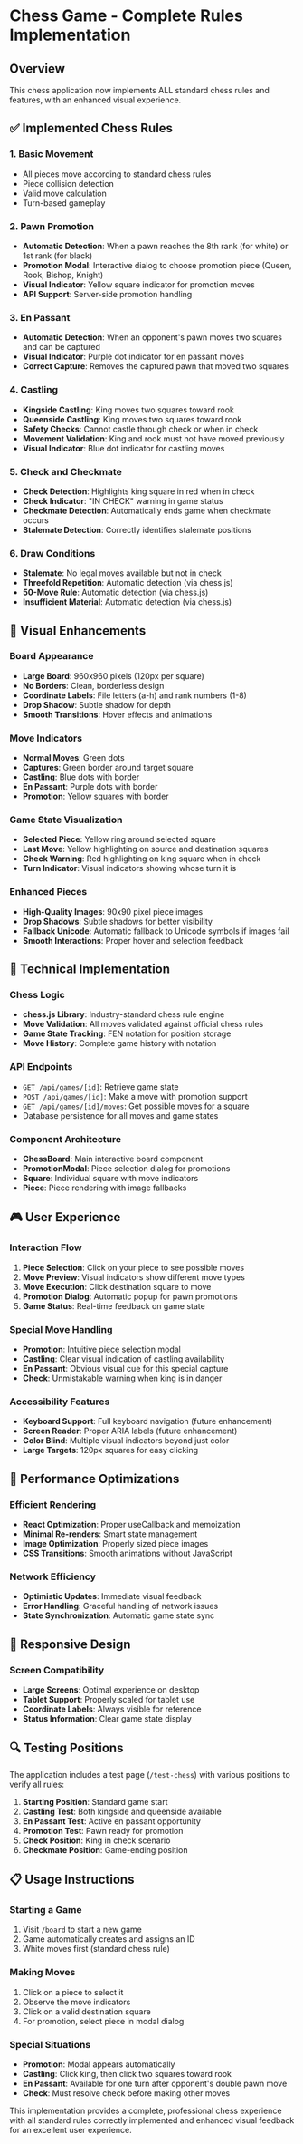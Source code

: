 # Chess Game - Complete Rules Implementation

## Overview

This chess application now implements ALL standard chess rules and features, with an enhanced visual experience.

## ✅ Implemented Chess Rules

### 1. Basic Movement

- All pieces move according to standard chess rules
- Piece collision detection
- Valid move calculation
- Turn-based gameplay

### 2. Pawn Promotion

- **Automatic Detection**: When a pawn reaches the 8th rank (for white) or 1st rank (for black)
- **Promotion Modal**: Interactive dialog to choose promotion piece (Queen, Rook, Bishop, Knight)
- **Visual Indicator**: Yellow square indicator for promotion moves
- **API Support**: Server-side promotion handling

### 3. En Passant

- **Automatic Detection**: When an opponent's pawn moves two squares and can be captured
- **Visual Indicator**: Purple dot indicator for en passant moves
- **Correct Capture**: Removes the captured pawn that moved two squares

### 4. Castling

- **Kingside Castling**: King moves two squares toward rook
- **Queenside Castling**: King moves two squares toward rook
- **Safety Checks**: Cannot castle through check or when in check
- **Movement Validation**: King and rook must not have moved previously
- **Visual Indicator**: Blue dot indicator for castling moves

### 5. Check and Checkmate

- **Check Detection**: Highlights king square in red when in check
- **Check Indicator**: "IN CHECK" warning in game status
- **Checkmate Detection**: Automatically ends game when checkmate occurs
- **Stalemate Detection**: Correctly identifies stalemate positions

### 6. Draw Conditions

- **Stalemate**: No legal moves available but not in check
- **Threefold Repetition**: Automatic detection (via chess.js)
- **50-Move Rule**: Automatic detection (via chess.js)
- **Insufficient Material**: Automatic detection (via chess.js)

## 🎨 Visual Enhancements

### Board Appearance

- **Large Board**: 960x960 pixels (120px per square)
- **No Borders**: Clean, borderless design
- **Coordinate Labels**: File letters (a-h) and rank numbers (1-8)
- **Drop Shadow**: Subtle shadow for depth
- **Smooth Transitions**: Hover effects and animations

### Move Indicators

- **Normal Moves**: Green dots
- **Captures**: Green border around target square
- **Castling**: Blue dots with border
- **En Passant**: Purple dots with border
- **Promotion**: Yellow squares with border

### Game State Visualization

- **Selected Piece**: Yellow ring around selected square
- **Last Move**: Yellow highlighting on source and destination squares
- **Check Warning**: Red highlighting on king square when in check
- **Turn Indicator**: Visual indicators showing whose turn it is

### Enhanced Pieces

- **High-Quality Images**: 90x90 pixel piece images
- **Drop Shadows**: Subtle shadows for better visibility
- **Fallback Unicode**: Automatic fallback to Unicode symbols if images fail
- **Smooth Interactions**: Proper hover and selection feedback

## 🔧 Technical Implementation

### Chess Logic

- **chess.js Library**: Industry-standard chess rule engine
- **Move Validation**: All moves validated against official chess rules
- **Game State Tracking**: FEN notation for position storage
- **Move History**: Complete game history with notation

### API Endpoints

- `GET /api/games/[id]`: Retrieve game state
- `POST /api/games/[id]`: Make a move with promotion support
- `GET /api/games/[id]/moves`: Get possible moves for a square
- Database persistence for all moves and game states

### Component Architecture

- **ChessBoard**: Main interactive board component
- **PromotionModal**: Piece selection dialog for promotions
- **Square**: Individual square with move indicators
- **Piece**: Piece rendering with image fallbacks

## 🎮 User Experience

### Interaction Flow

1. **Piece Selection**: Click on your piece to see possible moves
2. **Move Preview**: Visual indicators show different move types
3. **Move Execution**: Click destination square to move
4. **Promotion Dialog**: Automatic popup for pawn promotions
5. **Game Status**: Real-time feedback on game state

### Special Move Handling

- **Promotion**: Intuitive piece selection modal
- **Castling**: Clear visual indication of castling availability
- **En Passant**: Obvious visual cue for this special capture
- **Check**: Unmistakable warning when king is in danger

### Accessibility Features

- **Keyboard Support**: Full keyboard navigation (future enhancement)
- **Screen Reader**: Proper ARIA labels (future enhancement)
- **Color Blind**: Multiple visual indicators beyond just color
- **Large Targets**: 120px squares for easy clicking

## 🚀 Performance Optimizations

### Efficient Rendering

- **React Optimization**: Proper useCallback and memoization
- **Minimal Re-renders**: Smart state management
- **Image Optimization**: Properly sized piece images
- **CSS Transitions**: Smooth animations without JavaScript

### Network Efficiency

- **Optimistic Updates**: Immediate visual feedback
- **Error Handling**: Graceful handling of network issues
- **State Synchronization**: Automatic game state sync

## 📱 Responsive Design

### Screen Compatibility

- **Large Screens**: Optimal experience on desktop
- **Tablet Support**: Properly scaled for tablet use
- **Coordinate Labels**: Always visible for reference
- **Status Information**: Clear game state display

## 🔍 Testing Positions

The application includes a test page (`/test-chess`) with various positions to verify all rules:

1. **Starting Position**: Standard game start
2. **Castling Test**: Both kingside and queenside available
3. **En Passant Test**: Active en passant opportunity
4. **Promotion Test**: Pawn ready for promotion
5. **Check Position**: King in check scenario
6. **Checkmate Position**: Game-ending position

## 📋 Usage Instructions

### Starting a Game

1. Visit `/board` to start a new game
2. Game automatically creates and assigns an ID
3. White moves first (standard chess rule)

### Making Moves

1. Click on a piece to select it
2. Observe the move indicators
3. Click on a valid destination square
4. For promotion, select piece in modal dialog

### Special Situations

- **Promotion**: Modal appears automatically
- **Castling**: Click king, then click two squares toward rook
- **En Passant**: Available for one turn after opponent's double pawn move
- **Check**: Must resolve check before making other moves

This implementation provides a complete, professional chess experience with all standard rules correctly implemented and enhanced visual feedback for an excellent user experience.

